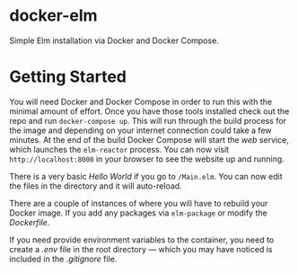 # docker-elm
Simple Elm installation via Docker and Docker Compose.

# Getting Started
You will need Docker and Docker Compose in order to run this with the minimal
amount of effort. Once you have those tools installed check out the repo and
run `docker-compose up`. This will run through the build process for the image
and depending on your internet connection could take a few minutes. At the end
of the build Docker Compose will start the _web_ service, which launches the
`elm-reactor` process. You can now visit `http://localhost:8000` in your browser
to see the website up and running.

There is a very basic _Hello World_ if you go to `/Main.elm`. You can now edit
the files in the directory and it will auto-reload.

There are a couple of instances of where you will have to rebuild your Docker
image. If you add any packages via `elm-package` or modify the _Dockerfile_.

If you need provide environment variables to the container, you need to create
a  _.env_ file in the root directory — which you may have noticed is included in
the _.gitignore_ file.
